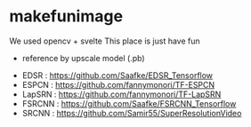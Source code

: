 # makefunimage

We used opencv + svelte
This place is just have fun


* reference by upscale model (.pb)

- EDSR : https://github.com/Saafke/EDSR_Tensorflow
- ESPCN : https://github.com/fannymonori/TF-ESPCN
- LapSRN : https://github.com/fannymonori/TF-LapSRN
- FSRCNN : https://github.com/Saafke/FSRCNN_Tensorflow
- SRCNN : https://github.com/Samir55/SuperResolutionVideo
